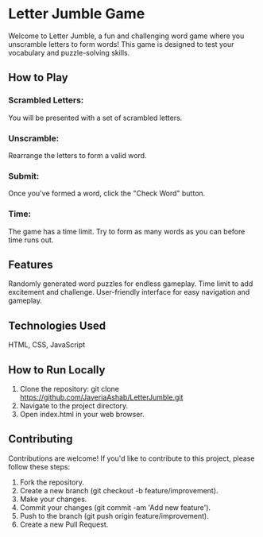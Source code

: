 # Letter Jumble Game
Welcome to Letter Jumble, a fun and challenging word game where you unscramble letters to form words! This game is designed to test your vocabulary and puzzle-solving skills.
## How to Play
### Scrambled Letters:
You will be presented with a set of scrambled letters.
### Unscramble:
Rearrange the letters to form a valid word.
### Submit:
Once you've formed a word, click the "Check Word" button.
### Time:
The game has a time limit. Try to form as many words as you can before time runs out.
## Features
Randomly generated word puzzles for endless gameplay.
Time limit to add excitement and challenge.
User-friendly interface for easy navigation and gameplay.
## Technologies Used
HTML, CSS, JavaScript
## How to Run Locally
1. Clone the repository: git clone https://github.com/JaveriaAshab/LetterJumble.git
2. Navigate to the project directory.
3. Open index.html in your web browser.
## Contributing
Contributions are welcome! If you'd like to contribute to this project, please follow these steps:

1. Fork the repository.
2. Create a new branch (git checkout -b feature/improvement).
3. Make your changes.
4. Commit your changes (git commit -am 'Add new feature').
5. Push to the branch (git push origin feature/improvement).
6. Create a new Pull Request.
